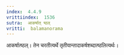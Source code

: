 ```yaml
---
index:  4.4.9
vrittiindex:  1536
sutra:  आकर्षात् ष्ठल्
vritti:  balamanorama 
---
```


आकर्षात्ष्ठल्। तेन चरतीत्यर्थे तृतीयान्तादाकर्षशब्दात्ष्ठलित्यर्थः। 

